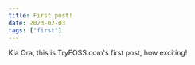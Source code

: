 ```yaml
---
title: First post!
date: 2023-02-03
tags: ["first"]
---
```


Kia Ora, this is TryFOSS.com's first post, how exciting!
